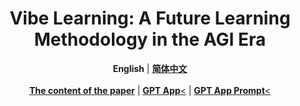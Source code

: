 <h1 align="center">Vibe Learning: A Future Learning Methodology in the AGI Era</h1>
<div align="center">
  <strong>English</strong> | <a href="./README_zh_CN.md"><strong>简体中文</strong></a>
  <br/>
  <br/>
  <a href="./vibe-learning.md"><strong>The content of the paper</strong></a> | <a href="https://chatgpt.com/g/g-67f0ddc7c3d88191b7966a0ea4960626-vibe-learning"><strong>GPT App</strong><</a> | <a href="./gpt-app-instruction.md"><strong>GPT App Prompt</strong><</a>
</div>